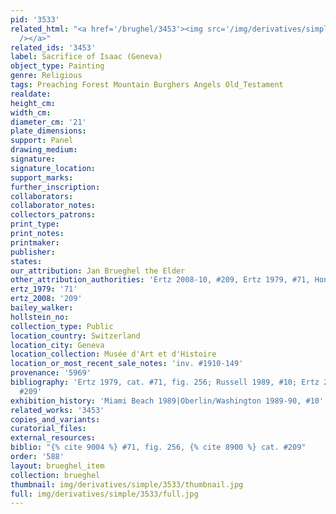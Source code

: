 ```yaml
---
pid: '3533'
related_html: "<a href='/brughel/3453'><img src='/img/derivatives/simple/3453/thumbnail.jpg'
  /></a>"
related_ids: '3453'
label: Sacrifice of Isaac (Geneva)
object_type: Painting
genre: Religious
tags: Preaching Forest Mountain Burghers Angels Old_Testament
realdate: 
height_cm: 
width_cm: 
diameter_cm: '21'
plate_dimensions: 
support: Panel
drawing_medium: 
signature: 
signature_location: 
support_marks: 
further_inscription: 
collaborators: 
collaborator_notes: 
collectors_patrons: 
print_type: 
print_notes: 
printmaker: 
publisher: 
states: 
our_attribution: Jan Brueghel the Elder
other_attribution_authorities: 'Ertz 2008-10, #209, Ertz 1979, #71, Honig database'
ertz_1979: '71'
ertz_2008: '209'
bailey_walker: 
hollstein_no: 
collection_type: Public
location_country: Switzerland
location_city: Geneva
location_collection: Musée d'Art et d'Histoire
location_or_most_recent_sale_notes: 'inv. #1910-149'
provenance: '5969'
bibliography: 'Ertz 1979, cat. #71, fig. 256; Russell 1989, #10; Ertz 2008-10, cat.
  #209'
exhibition_history: 'Miami Beach 1989|Oberlin/Washington 1989-90, #10'
related_works: '3453'
copies_and_variants: 
curatorial_files: 
external_resources: 
biblio: "{% cite 9004 %} #71, fig. 256, {% cite 8900 %} cat. #209"
order: '588'
layout: brueghel_item
collection: brueghel
thumbnail: img/derivatives/simple/3533/thumbnail.jpg
full: img/derivatives/simple/3533/full.jpg
---
```

